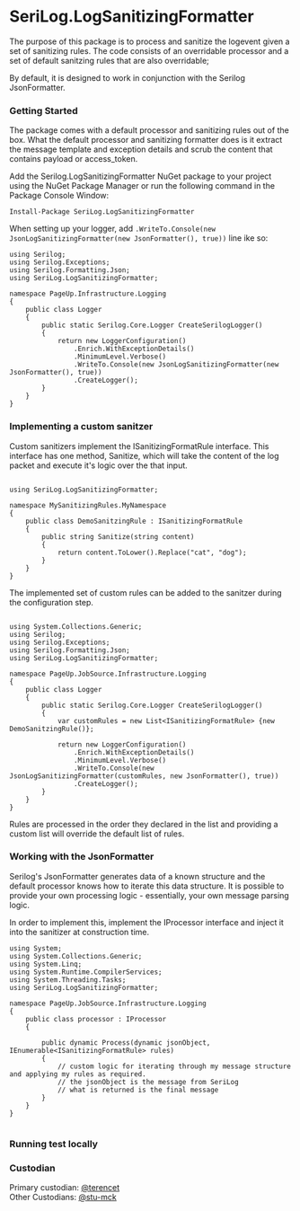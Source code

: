 # SeriLog.LogSanitizingFormatter

The purpose of this package is to process and sanitize the logevent given a set of sanitizing rules. 
The code consists of an overridable processor and a set of default sanitzing rules that are also overridable;

By default, it is designed to work in conjunction with the Serilog JsonFormatter.

### Getting Started

The package comes with a default processor and sanitizing rules out of the box. What the default processor and sanitizing formatter does is it extract the message template and exception details and scrub the content that contains payload or access_token.


Add the Serilog.LogSanitizingFormatter NuGet package to your project using the NuGet Package Manager or run the following command in the Package Console Window:

```
Install-Package SeriLog.LogSanitizingFormatter
```

When setting up your logger, add `.WriteTo.Console(new JsonLogSanitizingFormatter(new JsonFormatter(), true))` line ike so:

```
using Serilog;
using Serilog.Exceptions;
using Serilog.Formatting.Json;
using SeriLog.LogSanitizingFormatter;

namespace PageUp.Infrastructure.Logging
{
    public class Logger
    {
        public static Serilog.Core.Logger CreateSerilogLogger()
        {
            return new LoggerConfiguration()
                .Enrich.WithExceptionDetails()
                .MinimumLevel.Verbose()
                .WriteTo.Console(new JsonLogSanitizingFormatter(new JsonFormatter(), true))
                .CreateLogger();
        }
    }
}
```

### Implementing a custom sanitzer
Custom sanitizers implement the ISanitizingFormatRule interface. This interface has one method, Sanitize, which will take the content of the log packet and execute it's logic over the that input.

```

using SeriLog.LogSanitizingFormatter;

namespace MySanitizingRules.MyNamespace
{
    public class DemoSanitzingRule : ISanitizingFormatRule
    {
        public string Sanitize(string content)
        {
            return content.ToLower().Replace("cat", "dog");
        }
    }
}

```

The implemented set of custom rules can be added to the sanitzer during the configuration step.

```

using System.Collections.Generic;
using Serilog;
using Serilog.Exceptions;
using Serilog.Formatting.Json;
using SeriLog.LogSanitizingFormatter;

namespace PageUp.JobSource.Infrastructure.Logging
{
    public class Logger
    {
        public static Serilog.Core.Logger CreateSerilogLogger()
        {
            var customRules = new List<ISanitizingFormatRule> {new DemoSanitzingRule()};

            return new LoggerConfiguration()
                .Enrich.WithExceptionDetails()
                .MinimumLevel.Verbose()
                .WriteTo.Console(new JsonLogSanitizingFormatter(customRules, new JsonFormatter(), true))
                .CreateLogger();
        }
    }
}

```

Rules are processed in the order they declared in the list and providing a custom list will override the default list of rules.



### Working with the JsonFormatter
Serilog's JsonFormatter generates data of a known structure and the default processor knows how to iterate this data structure. It is possible to provide your own processing logic - essentially, your own message parsing logic.

In order to implement this, implement the IProcessor interface and inject it into the sanitizer at construction time.

```
using System;
using System.Collections.Generic;
using System.Linq;
using System.Runtime.CompilerServices;
using System.Threading.Tasks;
using SeriLog.LogSanitizingFormatter;

namespace PageUp.JobSource.Infrastructure.Logging
{
    public class processor : IProcessor
    {
        
        public dynamic Process(dynamic jsonObject, IEnumerable<ISanitizingFormatRule> rules)
        {
            // custom logic for iterating through my message structure and applying my rules as required. 
			// the jsonObject is the message from SeriLog
			// what is returned is the final message
        }
    }
}


```


### Running test locally

### Custodian 

Primary custodian: [@terencet](https://github.com/terencet) <br />
Other Custodians: [@stu-mck](https://github.com/stu-mck)
